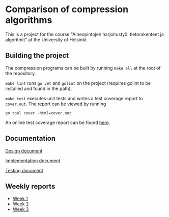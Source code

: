 # Comparison of compression algorithms

This is a project for the course "Aineopintojen harjoitustyö: tietorakenteet ja
algoritmit" at the University of Helsinki.

## Building the project

The compression programs can be built by running `make all` at the root of the
repository.

`make lint` runs `go vet` and `golint` on the project (requires golint to be
installed and found in the path).

`make test` executes unit tests and writes a test coverage report to
`cover.out`. The report can be viewed by running
```
go tool cover -html=cover.out
```

An online test coverage report can be found [here](https://codecov.io/gh/lassilaiho/compression-algorithms-tiralabra).

## Documentation

[Design document](docs/design-document.md)

[Implementation document](docs/implementation.md)

[Testing document](docs/testing.md)

## Weekly reports

- [Week 1](docs/weekly-report-1.md)
- [Week 2](docs/weekly-report-2.md)
- [Week 3](docs/weekly-report-3.md)
